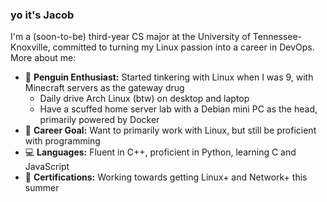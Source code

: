 ### yo it's Jacob

I'm a (soon-to-be) third-year CS major at the University of Tennessee-Knoxville, committed to turning my Linux passion into a career in DevOps. More about me:
- 🐧 **Penguin Enthusiast:** Started tinkering with Linux when I was 9, with Minecraft servers as the gateway drug
    - Daily drive Arch Linux (btw) on desktop and laptop
    - Have a scuffed home server lab with a Debian mini PC as the head, primarily powered by Docker 
- 💼 **Career Goal:** Want to primarily work with Linux, but still be proficient with programming
- 💻 **Languages:** Fluent in C++, proficient in Python, learning C and JavaScript
- 📃 **Certifications:** Working towards getting Linux+ and Network+ this summer
